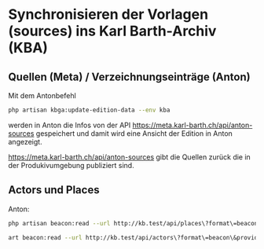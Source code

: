 # Synchronisieren der Vorlagen (sources) ins Karl Barth-Archiv (KBA)

## Quellen (Meta) / Verzeichnungseinträge (Anton)

Mit dem Antonbefehl

```bash 
php artisan kbga:update-edition-data --env kba
```

werden in Anton die Infos von der API https://meta.karl-barth.ch/api/anton-sources gespeichert und damit wird eine Ansicht der Edition in Anton angezeigt. 

https://meta.karl-barth.ch/api/anton-sources gibt die Quellen zurück die in der Produkivumgebung publiziert sind.

## Actors und Places

Anton: 

```bash
php artisan beacon:read --url http://kb.test/api/places\?format\=beacon\&provider\=kba --entity place --env kba --provider kbga --save

art beacon:read --url http://kb.test/api/actors\?format\=beacon\&provider\=kba --entity actor --env kba --provider kbga --save
```

